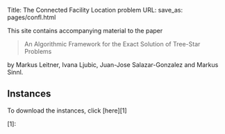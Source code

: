 Title: The Connected Facility Location problem
URL:
save_as: pages/confl.html

This site contains accompanying material to the paper

> An Algorithmic Framework for the Exact Solution of Tree-Star Problems

by Markus Leitner, Ivana Ljubic, Juan-Jose Salazar-Gonzalez and Markus Sinnl.

## Instances

To download the instances, click [here][1]

[1]:
